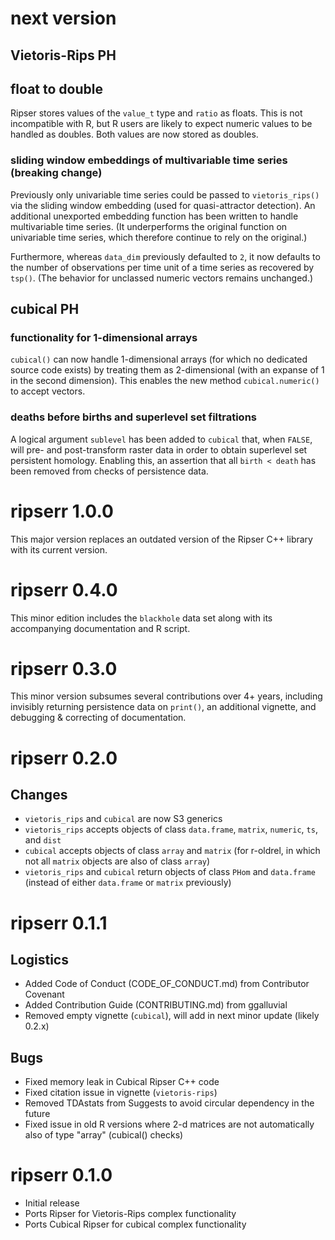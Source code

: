 # next version

## Vietoris-Rips PH

## float to double

Ripser stores values of the `value_t` type and `ratio` as floats. This is not incompatible with R, but R users are likely to expect numeric values to be handled as doubles. Both values are now stored as doubles.

### sliding window embeddings of multivariable time series (breaking change)

Previously only univariable time series could be passed to `vietoris_rips()` via the sliding window embedding (used for quasi-attractor detection).
An additional unexported embedding function has been written to handle multivariable time series. (It underperforms the original function on univariable time series, which therefore continue to rely on the original.)

Furthermore, whereas `data_dim` previously defaulted to `2`, it now defaults to the number of observations per time unit of a time series as recovered by `tsp()`. (The behavior for unclassed numeric vectors remains unchanged.)

## cubical PH

### functionality for 1-dimensional arrays

`cubical()` can now handle 1-dimensional arrays (for which no dedicated source code exists) by treating them as 2-dimensional (with an expanse of 1 in the second dimension).
This enables the new method `cubical.numeric()` to accept vectors.

### deaths before births and superlevel set filtrations

A logical argument `sublevel` has been added to `cubical` that, when `FALSE`, will pre- and post-transform raster data in order to obtain superlevel set persistent homology.
Enabling this, an assertion that all `birth < death` has been removed from checks of persistence data.

# ripserr 1.0.0

This major version replaces an outdated version of the Ripser C++ library with its current version.

# ripserr 0.4.0

This minor edition includes the `blackhole` data set along with its accompanying documentation and R script.

# ripserr 0.3.0

This minor version subsumes several contributions over 4+ years, including invisibly returning persistence data on `print()`, an additional vignette, and debugging & correcting of documentation.

# ripserr 0.2.0

## Changes

* `vietoris_rips` and `cubical` are now S3 generics
* `vietoris_rips` accepts objects of class `data.frame`, `matrix`, `numeric`, `ts`, and `dist`
* `cubical` accepts objects of class `array` and `matrix` (for r-oldrel, in which not all `matrix` objects are also of class `array`)
* `vietoris_rips` and `cubical` return objects of class `PHom` and `data.frame` (instead of either `data.frame` or `matrix` previously)

# ripserr 0.1.1

## Logistics

* Added Code of Conduct (CODE_OF_CONDUCT.md) from Contributor Covenant
* Added Contribution Guide (CONTRIBUTING.md) from ggalluvial
* Removed empty vignette (`cubical`), will add in next minor update (likely 0.2.x)

## Bugs

* Fixed memory leak in Cubical Ripser C++ code
* Fixed citation issue in vignette (`vietoris-rips`)
* Removed TDAstats from Suggests to avoid circular dependency in the future
* Fixed issue in old R versions where 2-d matrices are not automatically also of type "array" (cubical() checks)

# ripserr 0.1.0

* Initial release
* Ports Ripser for Vietoris-Rips complex functionality
* Ports Cubical Ripser for cubical complex functionality
